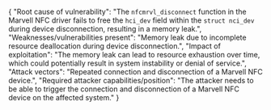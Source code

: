 {
  "Root cause of vulnerability": "The `nfcmrvl_disconnect` function in the Marvell NFC driver fails to free the `hci_dev` field within the `struct nci_dev` during device disconnection, resulting in a memory leak.",
  "Weaknesses/vulnerabilities present": "Memory leak due to incomplete resource deallocation during device disconnection.",
  "Impact of exploitation": "The memory leak can lead to resource exhaustion over time, which could potentially result in system instability or denial of service.",
  "Attack vectors": "Repeated connection and disconnection of a Marvell NFC device.",
  "Required attacker capabilities/position": "The attacker needs to be able to trigger the connection and disconnection of a Marvell NFC device on the affected system."
}